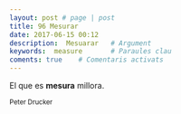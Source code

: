 ```yaml
---
layout: post # page | post
title: 96 Mesurar
date: 2017-06-15 00:12
description:  Mesuarar   # Argument
keywords:  measure       # Paraules clau
coments: true    # Comentaris activats
---
```


El que es **mesura** millora.<br />

<small>Peter Drucker</small>
